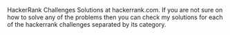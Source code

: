 HackerRank Challenges Solutions at hackerrank.com. If you are not sure on how to solve any of the problems then you can check my solutions for each of the hackerrank challenges separated by its category.